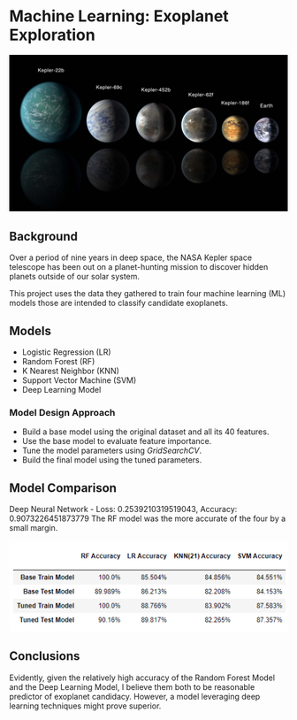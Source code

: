 # Machine Learning: Exoplanet Exploration

![exoplanets.jpg](Images/exoplanets.jpg)

## Background
Over a period of nine years in deep space, the NASA Kepler space telescope has been out on a planet-hunting mission to discover hidden planets outside of our solar system.

This project uses the data they gathered to train four machine learning (ML) models those are intended to classify candidate exoplanets.

## Models
- Logistic Regression (LR)
- Random Forest (RF)
- K Nearest Neighbor (KNN)
- Support Vector Machine (SVM)
- Deep Learning Model

### Model Design Approach
- Build a base model using the original dataset and all its 40 features.
- Use the base model to evaluate feature importance.
- Tune the model parameters using *GridSearchCV*.
- Build the final model using the tuned parameters.

## Model Comparison
Deep Neural Network - Loss: 0.2539210319519043, Accuracy: 0.9073226451873779
The RF model was the more accurate of the four by a small margin.

![models_eval](Images/eval.PNG)

## Conclusions
Evidently, given the relatively high accuracy of the Random Forest Model and the Deep Learning Model, I believe them both to be reasonable predictor of exoplanet candidacy. However, a model leveraging deep learning techniques might prove superior.
